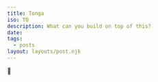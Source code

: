 ```yaml
---
title: Tonga
iso: TO
description: What can you build on top of this?
date: 
tags:
  - posts
layout: layouts/post.njk
---
```



🚀

